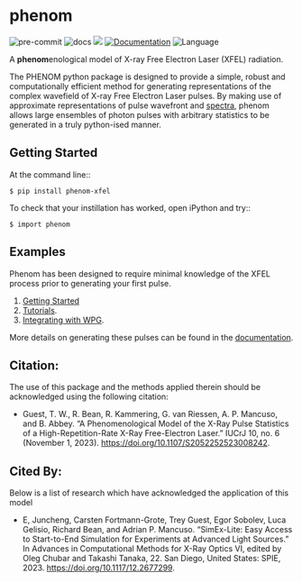 # phenom

![pre-commit](https://github.com/twguest/phenom/actions/workflows/pre-commit.yml/badge.svg)
![docs](https://github.com/twguest/phenom/actions/workflows/static.yml/badge.svg)
[![](https://img.shields.io/pypi/v/phenom.svg)](https://pypi.python.org/pypi/phenom_xfel)
[![Documentation](https://img.shields.io/badge/documentation-online-blue)](https://twguest.github.io/phenom/)
![Language](https://img.shields.io/badge/language-python-blue)

A **phenom**enological model of X-ray Free Electron Laser (XFEL) radiation.

The PHENOM python package is designed to provide a simple, robust and computationally efficient method for generating representations of the complex wavefield of X-ray Free Electron Laser pulses. By making use of approximate representations of pulse wavefront and [spectra](https://www.osapublishing.org/abstract.cfm?URI=ol-35-20-3441), phenom allows large ensembles of photon pulses with arbitrary statistics to be generated in a truly python-ised manner.

## Getting Started
At the command line::

    $ pip install phenom-xfel

To check that your instillation has worked, open iPython and try::

    $ import phenom
    
## Examples
Phenom has been designed to require minimal knowledge of the XFEL process prior to generating your first pulse.

1. [Getting Started](https://twguest.github.io/phenom/notebooks/sase_model_pt1.html)
2. [Tutorials](https://twguest.github.io/phenom/notebooks/sase_model_pt2.html).
3. [Integrating with WPG](https://twguest.github.io/phenom/notebooks/phenom_to_wpg.html).

More details on generating these pulses can be found in the [documentation](https://twguest.github.io/phenom).

## Citation:
The use of this package and the methods applied therein should be acknowledged using the following citation:
- Guest, T. W., R. Bean, R. Kammering, G. van Riessen, A. P. Mancuso, and B. Abbey. “A Phenomenological Model of the X-Ray Pulse Statistics of a High-Repetition-Rate X-Ray Free-Electron Laser.” IUCrJ 10, no. 6 (November 1, 2023). https://doi.org/10.1107/S2052252523008242.

## Cited By:
Below is a list of research which have acknowledged the application of this model
- E, Juncheng, Carsten Fortmann-Grote, Trey Guest, Egor Sobolev, Luca Gelisio, Richard Bean, and Adrian P. Mancuso. “SimEx-Lite: Easy Access to Start-to-End Simulation for Experiments at Advanced Light Sources.” In Advances in Computational Methods for X-Ray Optics VI, edited by Oleg Chubar and Takashi Tanaka, 22. San Diego, United States: SPIE, 2023. https://doi.org/10.1117/12.2677299.


